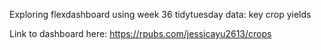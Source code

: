 Exploring flexdashboard using week 36 tidytuesday data: key crop yields

Link to dashboard here: https://rpubs.com/jessicayu2613/crops
